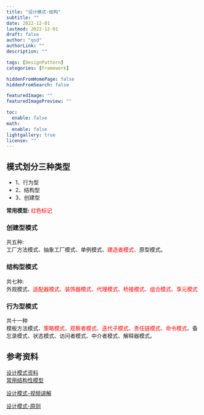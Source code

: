 ```yaml
---
title: "设计模式-结构"
subtitle: ""
date: 2022-12-01 
lastmod: 2022-12-01 
draft: false
author: "qsd"
authorLink: ""
description: ""

tags: [DesignPattern]
categories: [Framework]

hiddenFromHomePage: false
hiddenFromSearch: false

featuredImage: ""
featuredImagePreview: ""

toc:
  enable: false
math:
  enable: false
lightgallery: true
license: ""
---
```

##  模式划分三种类型
* 1、行为型
* 2、结构型
* 3、创建型
   
**常用模型:** <FONT COLOR="RED">红色标记</font>
###  创建型模式
 共五种:</BR>
    工厂方法模式、抽象工厂模式、单例模式、<FONT COLOR="RED">建造者模式、</FONT>原型模式。

### 结构型模式
共七种:</BR>
外观模式、<FONT COLOR="RED">适配器模式、装饰器模式、代理模式、桥接模式、组合模式、享元模式</FONT>

### 行为型模式
共十一种</BR>
模板方法模式、<FONT COLOR="RED">策略模式、观察者模式、迭代子模式、责任链模式、命令模式</FONT>、备忘录模式、状态模式、访问者模式、中介者模式、解释器模式。




## 参考资料
 [设计模式资料](http://www.jasongj.com/design_pattern/simple_factory/)</BR>
 [常用结构性模型](https://www.jianshu.com/p/b2c08a670299)

 [设计模式-视频讲解](https://www.bilibili.com/video/BV1G4411c7N4?p=6&vd_source=7c47b6d72612787b009ac686785b509a)

 [设计模式-原则](https://github-yuteng.github.io/2019/08/01/%E8%AE%BE%E8%AE%A1%E6%A8%A1%E5%BC%8F%E4%B8%83%E5%A4%A7%E5%8E%9F%E5%88%99/)
 <!--more-->